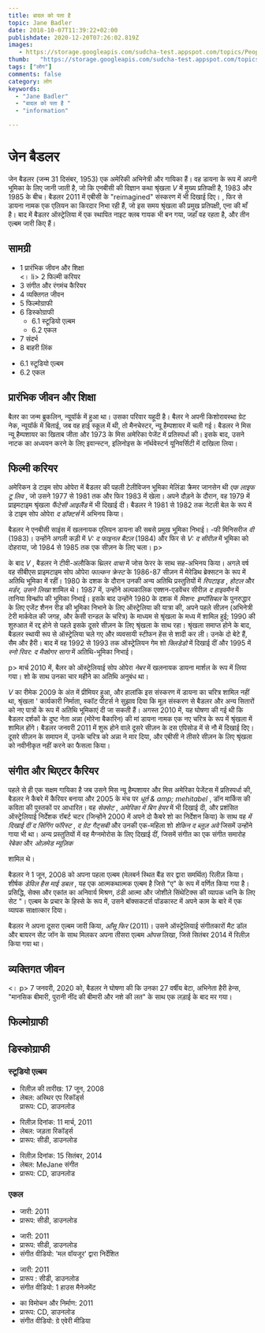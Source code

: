 ```yaml
---
title: बादल को पता है 
topic: Jane Badler
date: 2018-10-07T11:39:22+02:00
publishdate: 2020-12-20T07:26:02.819Z
images: 
   - https://storage.googleapis.com/sudcha-test.appspot.com/topics/People/jane_badler/1.jpeg
thumb:   "https://storage.googleapis.com/sudcha-test.appspot.com/topics/People/jane_badler/thumb.jpeg"
tags: ["लोग"]
comments: false
category: लोग
keywords: 
  - "Jane Badler"
  - "बादल को पता है "
  - "information"

---
```

<h1> जेन बैडलर </h1> <p> जेन बैडलर (जन्म 31 दिसंबर, 1953) एक अमेरिकी अभिनेत्री और गायिका हैं। वह डायना के रूप में अपनी भूमिका के लिए जानी जाती है, जो कि एनबीसी की विज्ञान कथा श्रृंखला <i> V </i> में मुख्य प्रतिपक्षी है, 1983 और 1985 के बीच। बैडलर 2011 में एबीसी के "reimagined" संस्करण में भी दिखाई दिए। , फिर से डायना नामक एक एलियन का किरदार निभा रही हैं, जो इस समय श्रृंखला की प्रमुख प्रतिपक्षी, एना की माँ है। बाद में बैडलर ऑस्ट्रेलिया में एक स्थापित नाइट क्लब गायक भी बन गया, जहाँ वह रहता है, और तीन एल्बम जारी किए हैं। </p> <h2> सामग्री </h2> <ul> <li> 1 प्रारंभिक जीवन और शिक्षा </li> <। li> 2 फिल्मी करियर </li> <li> 3 संगीत और रंगमंच कैरियर </li> <li> 4 व्यक्तिगत जीवन </li> <li> 5 फिल्मोग्राफी </li> <li> 6 डिस्कोग्राफी <ul> <li > 6.1 स्टूडियो एल्बम </li> <li> 6.2 एकल </li> </ul> </li> <li> 7 संदर्भ </li> <li> 8 बाहरी लिंक </li> </ul> <ul > <li> 6.1 स्टूडियो एल्बम </li> <li> 6.2 एकल </li> </ul> <h2> प्रारंभिक जीवन और शिक्षा </h2> <p> बैलर का जन्म ब्रुकलिन, न्यूयॉर्क में हुआ था। उसका परिवार यहूदी है। बैलर ने अपनी किशोरावस्था ग्रेट नेक, न्यूयॉर्क में बिताई, जब वह हाई स्कूल में थी, तो मैनचेस्टर, न्यू हैम्पशायर में चली गई। बैडलर ने मिस न्यू हैम्पशायर का खिताब जीता और 1973 के मिस अमेरिका पेजेंट में प्रतिस्पर्धा की। इसके बाद, उसने नाटक का अध्ययन करने के लिए इवान्स्टन, इलिनोइस के नॉर्थवेस्टर्न यूनिवर्सिटी में दाखिला लिया। </p> <h2> फिल्मी करियर </h2> <p> अमेरिकन डे टाइम सोप ओपेरा में बैडलर की पहली टेलीविजन भूमिका मेलिंडा क्रैमर जानसेन थी <i> एक लाइफ टू लिव </i>, जो उसने 1977 से 1981 तक और फिर 1983 में खेला। अपने दौड़ने के दौरान, वह 1979 में प्राइमटाइम श्रृंखला <i> फैंटेसी आइलैंड </i> में भी दिखाई दी। बैडलर ने 1981 से 1982 तक नेटली बेल के रूप में डे टाइम सोप ओपेरा <i> द डॉक्टर्स </i> में अभिनय किया। </p> <p> बैडलर ने एनबीसी साइंस में खलनायक एलियन डायना की सबसे प्रमुख भूमिका निभाई। -फी मिनिसरीज <i> वी </i> (1983)। उन्होंने अगली कड़ी में <i> V: द फाइनल बैटल </i> (1984) और फिर से <i> V: द सीरीज़ </i> में भूमिका को दोहराया, जो 1984 से 1985 तक एक सीज़न के लिए चला। p> <p> के बाद <i> V </i>, बैडलर ने टीवी-अलौकिक थ्रिलर <i> वाचा </i> में जोस फेरर के साथ सह-अभिनय किया। अगले वर्ष वह सीबीएस प्राइमटाइम सोप ओपेरा <i> फाल्कन क्रेस्ट </i> के 1986-87 सीज़न में मेरेडिथ ब्रेक्सटन के रूप में अतिथि भूमिका में रहीं। 1980 के दशक के दौरान उनकी अन्य अतिथि प्रस्तुतियों में <i> रिपटाइड </i>, <i> होटल </i> और <i> मर्डर, उसने लिखा </i> शामिल थे। 1987 में, उन्होंने अल्पकालिक एक्शन-एडवेंचर सीरीज़ <i> द हाइवमैन </i> में तानिया विन्थ्रॉप की भूमिका निभाई। इसके बाद उन्होंने 1980 के दशक में <i> मिशन: इम्पॉसिबल </i> के पुनरुद्धार के लिए एजेंट शैनन रीड की भूमिका निभाने के लिए ऑस्ट्रेलिया की यात्रा की, अपने पहले सीज़न (अभिनेत्री टेरी मार्कवेल की जगह, और केसी रान्डल के चरित्र) के माध्यम से श्रृंखला के मध्य में शामिल हुई; 1990 की शुरुआत में रद्द होने से पहले इसके दूसरे सीज़न के लिए श्रृंखला के साथ रहा। श्रृंखला समाप्त होने के बाद, बैडलर स्थायी रूप से ऑस्ट्रेलिया चले गए और व्यवसायी स्टीफन हेंस से शादी कर ली। उनके दो बेटे हैं, सैम और हैरी। बाद में वह 1992 से 1993 तक ऑस्ट्रेलियन गेम शो <i> क्लिडेडो </i> में दिखाई दीं और 1995 में <i> स्नो रिवर: द मैक्ग्रेगर सागा </i> में अतिथि-भूमिका निभाई। </p> p> मार्च 2010 में, बैलर को ऑस्ट्रेलियाई सोप ओपेरा <i> नेबर </i> में खलनायक डायना मार्शल के रूप में लिया गया। शो के साथ उनका चार महीने का अतिथि अनुबंध था। </p> <p> <i> V </i> का रीमेक 2009 के अंत में प्रीमियर हुआ, और हालांकि इस संस्करण में डायना का चरित्र शामिल नहीं था, श्रृंखला ' कार्यकारी निर्माता, स्कॉट पीटर्स ने सुझाव दिया कि मूल संस्करण से बैडलर और अन्य सितारों को नए पात्रों के रूप में अतिथि भूमिकाएं दी जा सकती हैं। अगस्त 2010 में, यह घोषणा की गई थी कि बैडलर दर्शकों के दुष्ट नेता अन्ना (मोरेना बैकारिन) की मां डायना नामक एक नए चरित्र के रूप में श्रृंखला में शामिल होंगे। बैडलर जनवरी 2011 में शुरू होने वाले दूसरे सीज़न के दस एपिसोड में से नौ में दिखाई दिए। दूसरे सीज़न के समापन में, उनके चरित्र को अन्ना ने मार दिया, और एबीसी ने तीसरे सीज़न के लिए श्रृंखला को नवीनीकृत नहीं करने का फैसला किया। </p> <h2> संगीत और थिएटर कैरियर </h2> <p> पहले से ही एक सक्षम गायिका है जब उसने मिस न्यू हैम्पशायर और मिस अमेरिका पेजेंटस में प्रतिस्पर्धा की, बैडलर ने कैबरे में कैरियर बनाया और 2005 के मंच पर <i> धूर्त & amp; mehitabel </i>, डॉन मार्किस की कविता की पुस्तकों पर आधारित। वह <i> सेक्सेट </i>, <i> अमेरिका में बिग हेयर </i> में भी दिखाई दी, और प्रशंसित ऑस्ट्रेलियाई निर्देशक रॉबर्ट चटर (जिन्होंने 2000 में अपने दो कैबरे शो का निर्देशन किया) के साथ वह <i> में दिखाई दीं द सिंगिंग फॉरेस्ट </i>, <i> द ग्रेट गैट्सबी </i> और उनकी एक-महिला शो <i> शेकिन द ब्लूज़ अवे </i> जिसमें उन्होंने गाया भी था। अन्य प्रस्तुतियों में वह मैग्नमोरोस के लिए दिखाई दीं, जिसमें संगीत का एक संगीत समारोह <i> रेबेका </i> और <i> ओज़मेड म्यूज़िक </i> </p> शामिल थे। <p> बैडलर ने 1 जून, 2008 को अपना पहला एल्बम (मेलबर्न स्थित बैंड सर द्वारा समर्थित) रिलीज़ किया। शीर्षक <i> डेविल हैस माई डबल </i>, यह एक आत्मकथात्मक एल्बम है जिसे "ए" के रूप में वर्णित किया गया है। प्रसिद्धि, सेक्स और एकांत का अनिवार्य मिश्रण, ठंडी आत्मा और जोशीले सिंथेटिक्स की व्यापक ध्वनि के लिए सेट "। एल्बम के प्रचार के हिस्से के रूप में, उसने बॉक्सकटर्स पॉडकास्ट में अपने काम के बारे में एक व्यापक साक्षात्कार दिया। </p> <p> बैडलर ने अपना दूसरा एल्बम जारी किया, <i> आँसू फिर </i> (2011)। उसने ऑस्ट्रेलियाई संगीतकारों मैट डॉल और बायरन सेंट जॉन के साथ मिलकर अपना तीसरा एल्बम <i> ओपस </i> लिखा, जिसे सितंबर 2014 में रिलीज़ किया गया था। </p> <h2> व्यक्तिगत जीवन </h2> <। p> 7 जनवरी, 2020 को, बैडलर ने घोषणा की कि उनका 27 वर्षीय बेटा, अभिनेता हैरी हेन्स, "मानसिक बीमारी, पुरानी नींद की बीमारी और नशे की लत" के साथ एक लड़ाई के बाद मर गया। </p> <h2> फिल्मोग्राफी </h2 > <h2> डिस्कोग्राफी </h2> <h3> स्टूडियो एल्बम </h3> <ul> <li> रिलीज़ की तारीख: 17 जून, 2008 </li> <li> लेबल: अस्थिर एप रिकॉर्ड्स </li> </li> प्रारूप: CD, डाउनलोड </li> </ul> <ul> <li> रिलीज़ दिनांक: 11 मार्च, 2011 </li> <li> लेबल: जड़ता रिकॉर्ड्स </li> <li> प्रारूप: सीडी, डाउनलोड </li> </ul> <ul> <li> रिलीज़ दिनांक: 15 सितंबर, 2014 </li> <li> लेबल: MeJane संगीत </li> <li> प्रारूप: CD, डाउनलोड </li> </ul > <h3> एकल </h3> <ul> <li> जारी: 2011 </li> <li> प्रारूप: सीडी, डाउनलोड </li> </ul> <ul> <li> जारी: 2011 </li > <li> प्रारूप: सीडी, डाउनलोड </li> <li> संगीत वीडियो: 'मल वॉयजूर' द्वारा निर्देशित </li> </ul> <ul> <li> जारी: 2011 </li> <li> प्रारूप : सीडी, डाउनलोड </li> <li> संगीत वीडियो: 1 हाउस मैनेजमेंट </li> </ul> <ul> <li> का विमोचन और निर्माण: 2011 </li> <li> प्रारूप: CD, डाउनलोड </li> <li> संगीत वीडियो: ग्रे एवेरी मीडिया </li> </ul> 